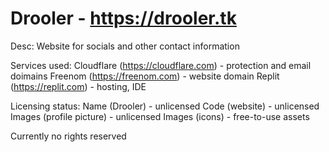 # Drooler - https://drooler.tk

Desc:
Website for socials and other contact information

Services used:
Cloudflare (https://cloudflare.com) - protection and email doimains
Freenom (https://freenom.com) - website domain
Replit (https://replit.com) - hosting, IDE

Licensing status:
Name (Drooler) - unlicensed
Code (website) - unlicensed
Images (profile picture) - unlicensed
Images (icons) - free-to-use assets

Currently no rights reserved
